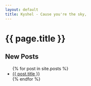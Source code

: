 ```yaml
---
layout: default
title: Kyshel - Cause you're the sky,
---
```


# {{ page.title }}

## New Posts

<ul>
  {% for post in site.posts %}
    <li>
      <a href="{{ post.url }}">{{ post.title }}</a>
    </li>
  {% endfor %}
</ul>

